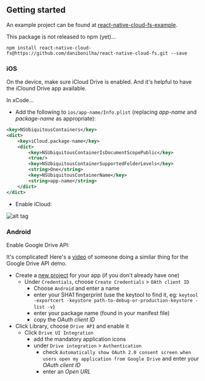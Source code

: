## Getting started

An example project can be found at [react-native-cloud-fs-example](https://github.com/npomfret/react-native-cloud-fs-example).

This package is not released to npm (yet)...

    npm install react-native-cloud-fs@https://github.com/danibonilha/react-native-cloud-fs.git --save

### iOS

On the device, make sure iCloud Drive is enabled. And it's helpful to have the iClound Drive app available.

In xCode...

- Add the following to `ios/app-name/Info.plist` (replacing _app-name_ and _package-name_ as appropriate):

```xml
<key>NSUbiquitousContainers</key>
<dict>
    <key>iCloud.package-name</key>
    <dict>
        <key>NSUbiquitousContainerIsDocumentScopePublic</key>
        <true/>
        <key>NSUbiquitousContainerSupportedFolderLevels</key>
        <string>One</string>
        <key>NSUbiquitousContainerName</key>
        <string>app-name</string>
    </dict>
</dict>
```

- Enable iCloud:

![alt tag](./xcode.png)

### Android

Enable Google Drive API:

It's complicated! Here's a [video](https://www.youtube.com/watch?v=RezC1XP6jcs&feature=youtu.be&t=3m55s) of someone doing a similar thing for the Google Drive API demo.

- Create a [new project](https://console.developers.google.com/apis/dashboard) for your app (if you don't already have one)
  - Under `Credentials`, choose `Create Credentials` > `OAth client ID`
    - Choose `Android` and enter a name
    - enter your SHA1 fingerprint (use the keytool to find it, eg: `keytool -exportcert -keystore path-to-debug-or-production-keystore -list -v`)
    - enter your package name (found in your manifest file)
    - copy the _OAuth client ID_
- Click Library, choose `Drive API` and enable it
  - Click `Drive UI Integration`
    - add the mandatory application icons
    - under `Drive integration` > `Authentication`
      - check `Automatically show OAuth 2.0 consent screen when users open my application from Google Drive` and enter your _OAuth client ID_
      - enter an _Open URL_
